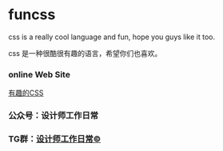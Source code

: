 # funcss

css is a really cool language and fun, hope you guys like it too.

css 是一种很酷很有趣的语言，希望你们也喜欢。


### online Web Site
[有趣的CSS](https://funcss.liujueyi.cn)

### 公众号：设计师工作日常

### TG群：[设计师工作日常©](https://t.me/+I263gKFsWFBmZGVl)
